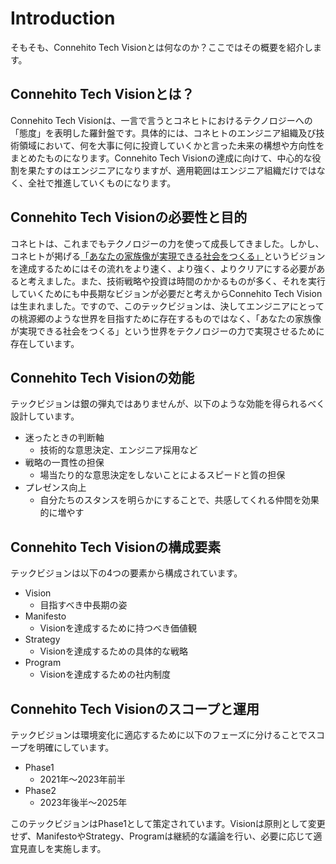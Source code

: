# Introduction

そもそも、Connehito Tech Visionとは何なのか？ここではその概要を紹介します。

## Connehito Tech Visionとは？

Connehito Tech Visionは、一言で言うとコネヒトにおけるテクノロジーへの「態度」を表明した羅針盤です。具体的には、コネヒトのエンジニア組織及び技術領域において、何を大事に何に投資していくかと言った未来の構想や方向性をまとめたものになります。Connehito Tech Visionの達成に向けて、中心的な役割を果たすのはエンジニアになりますが、適用範囲はエンジニア組織だけではなく、全社で推進していくものになります。

## Connehito Tech Visionの必要性と目的

コネヒトは、これまでもテクノロジーの力を使って成長してきました。しかし、コネヒトが掲げる[「あなたの家族像が実現できる社会をつくる」](https://connehito.com/)というビジョンを達成するためにはその流れをより速く、より強く、よりクリアにする必要があると考えました。また、技術戦略や投資は時間のかかるものが多く、それを実行していくためにも中長期なビジョンが必要だと考えからConnehito Tech Visionは生まれました。ですので、このテックビジョンは、決してエンジニアにとっての桃源郷のような世界を目指すために存在するものではなく、「あなたの家族像が実現できる社会をつくる」という世界をテクノロジーの力で実現させるために存在しています。

## Connehito Tech Visionの効能

テックビジョンは銀の弾丸ではありませんが、以下のような効能を得られるべく設計しています。

* 迷ったときの判断軸
  * 技術的な意思決定、エンジニア採用など
* 戦略の一貫性の担保
  * 場当たり的な意思決定をしないことによるスピードと質の担保
* プレゼンス向上
  * 自分たちのスタンスを明らかにすることで、共感してくれる仲間を効果的に増やす

## Connehito Tech Visionの構成要素

テックビジョンは以下の4つの要素から構成されています。

* Vision
  * 目指すべき中長期の姿
* Manifesto
  * Visionを達成するために持つべき価値観
* Strategy
  * Visionを達成するための具体的な戦略
* Program
  * Visionを達成するための社内制度

## Connehito Tech Visionのスコープと運用

テックビジョンは環境変化に適応するために以下のフェーズに分けることでスコープを明確にしています。

* Phase1
  * 2021年〜2023年前半
* Phase2
  * 2023年後半〜2025年

このテックビジョンはPhase1として策定されています。Visionは原則として変更せず、ManifestoやStrategy、Programは継続的な議論を行い、必要に応じて適宜見直しを実施します。
